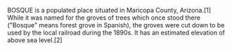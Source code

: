 BOSQUE is a populated place situated in Maricopa County, Arizona.[1] While it was named for the groves of trees which once stood there ("Bosque" means forest grove in Spanish), the groves were cut down to be used by the local railroad during the 1890s. It has an estimated elevation of above sea level.[2]
